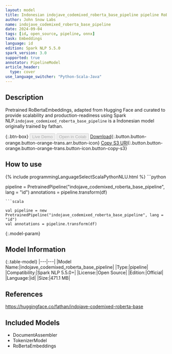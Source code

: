 ```yaml
---
layout: model
title: Indonesian indojave_codemixed_roberta_base_pipeline pipeline RoBertaEmbeddings from fathan
author: John Snow Labs
name: indojave_codemixed_roberta_base_pipeline
date: 2024-09-04
tags: [id, open_source, pipeline, onnx]
task: Embeddings
language: id
edition: Spark NLP 5.5.0
spark_version: 3.0
supported: true
annotator: PipelineModel
article_header:
  type: cover
use_language_switcher: "Python-Scala-Java"
---
```


## Description

Pretrained RoBertaEmbeddings, adapted from Hugging Face and curated to provide scalability and production-readiness using Spark NLP.`indojave_codemixed_roberta_base_pipeline` is a Indonesian model originally trained by fathan.

{:.btn-box}
<button class="button button-orange" disabled>Live Demo</button>
<button class="button button-orange" disabled>Open in Colab</button>
[Download](https://s3.amazonaws.com/auxdata.johnsnowlabs.com/public/models/indojave_codemixed_roberta_base_pipeline_id_5.5.0_3.0_1725412558568.zip){:.button.button-orange.button-orange-trans.arr.button-icon}
[Copy S3 URI](s3://auxdata.johnsnowlabs.com/public/models/indojave_codemixed_roberta_base_pipeline_id_5.5.0_3.0_1725412558568.zip){:.button.button-orange.button-orange-trans.button-icon.button-copy-s3}

## How to use



<div class="tabs-box" markdown="1">
{% include programmingLanguageSelectScalaPythonNLU.html %}
```python

pipeline = PretrainedPipeline("indojave_codemixed_roberta_base_pipeline", lang = "id")
annotations =  pipeline.transform(df)   

```
```scala

val pipeline = new PretrainedPipeline("indojave_codemixed_roberta_base_pipeline", lang = "id")
val annotations = pipeline.transform(df)

```
</div>

{:.model-param}
## Model Information

{:.table-model}
|---|---|
|Model Name:|indojave_codemixed_roberta_base_pipeline|
|Type:|pipeline|
|Compatibility:|Spark NLP 5.5.0+|
|License:|Open Source|
|Edition:|Official|
|Language:|id|
|Size:|471.1 MB|

## References

https://huggingface.co/fathan/indojave-codemixed-roberta-base

## Included Models

- DocumentAssembler
- TokenizerModel
- RoBertaEmbeddings